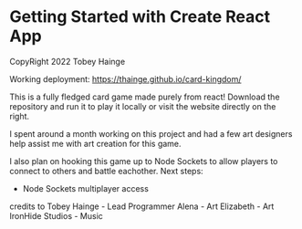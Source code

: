 # Getting Started with Create React App
CopyRight 2022 Tobey Hainge

Working deployment: https://thainge.github.io/card-kingdom/

This is a fully fledged card game made purely from react!
Download the repository and run it to play it locally or visit the website directly on the right.

I spent around a month working on this project and had a few art designers help assist me with art creation for this game.

I also plan on hooking this game up to Node Sockets to allow players to connect to others and battle eachother.
Next steps:
- Node Sockets multiplayer access

credits to
Tobey Hainge - Lead Programmer
Alena - Art
Elizabeth - Art
IronHide Studios - Music
